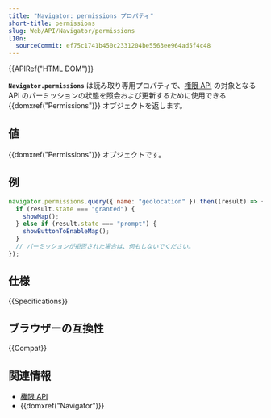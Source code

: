 ```yaml
---
title: "Navigator: permissions プロパティ"
short-title: permissions
slug: Web/API/Navigator/permissions
l10n:
  sourceCommit: ef75c1741b450c2331204be5563ee964ad5f4c48
---
```


{{APIRef("HTML DOM")}}

**`Navigator.permissions`** は読み取り専用プロパティで、[権限 API](/ja/docs/Web/API/Permissions_API) の対象となる API のパーミッションの状態を照会および更新するために使用できる {{domxref("Permissions")}} オブジェクトを返します。

## 値

{{domxref("Permissions")}} オブジェクトです。

## 例

```js
navigator.permissions.query({ name: "geolocation" }).then((result) => {
  if (result.state === "granted") {
    showMap();
  } else if (result.state === "prompt") {
    showButtonToEnableMap();
  }
  // パーミッションが拒否された場合は、何もしないでください。
});
```

## 仕様

{{Specifications}}

## ブラウザーの互換性

{{Compat}}

## 関連情報

- [権限 API](/ja/docs/Web/API/Permissions_API)
- {{domxref("Navigator")}}
